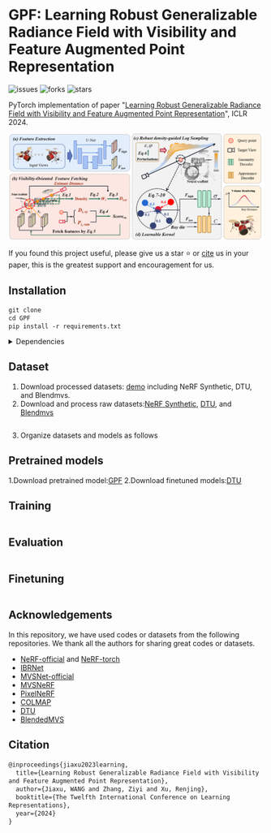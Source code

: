 # GPF: Learning Robust Generalizable Radiance Field with Visibility and Feature Augmented Point Representation
![issues](https://img.shields.io/github/issues/Mercerai/GPF)
![forks](https://img.shields.io/github/forks/Mercerai/GPF?style=flat&color=orange)
![stars](https://img.shields.io/github/stars/Mercerai/GPF?style=flat&color=red)

PyTorch implementation of paper "[Learning Robust Generalizable Radiance Field with Visibility and Feature Augmented Point Representation](https://iclr.cc/virtual/2024/poster/17836)", ICLR 2024.

 ![framework_img](figs/framework.png)

If you found this project useful, please give us a star ⭐️ or [cite](#citation) us in your paper, this is the greatest support and encouragement for us.

## Installation
```shell
git clone 
cd GPF
pip install -r requirements.txt
```
<details>
  <summary> Dependencies </summary>

  - torch==1.7.1
  - opencv_python==4.4.0
  - numpy==1.19.2
  - scipy==1.5.2
  - CUDA 11.4 or other version

</details>

## Dataset
1. Download processed datasets: [demo]() including NeRF Synthetic, DTU, and Blendmvs.
2. Download and process raw datasets:[NeRF Synthetic](), [DTU](), and [Blendmvs]()

```shell

```
3. Organize datasets and models as follows

## Pretrained models
1.Download pretrained model:[GPF]()
2.Download finetuned  models:[DTU]()

## Training
```shell

```

## Evaluation
```shell

```
## Finetuning
```shell

```
## Acknowledgements
In this repository, we have used codes or datasets from the following repositories. 
We thank all the authors for sharing great codes or datasets.
- [NeRF-official](https://github.com/bmild/nerf) and [NeRF-torch](https://github.com/yenchenlin/nerf-pytorch)
- [IBRNet](https://github.com/googleinterns/IBRNet)
- [MVSNet-official](https://github.com/YoYo000/MVSNet) 
- [MVSNeRF](https://github.com/apchenstu/mvsnerf)
- [PixelNeRF](https://github.com/sxyu/pixel-nerf)
- [COLMAP](https://github.com/colmap/colmap)
- [DTU](https://roboimagedata.compute.dtu.dk/?page_id=36)
- [BlendedMVS](https://github.com/YoYo000/BlendedMVS)

## Citation
```
@inproceedings{jiaxu2023learning,
  title={Learning Robust Generalizable Radiance Field with Visibility and Feature Augmented Point Representation},
  author={Jiaxu, WANG and Zhang, Ziyi and Xu, Renjing},
  booktitle={The Twelfth International Conference on Learning Representations},
  year={2024}
}

```
